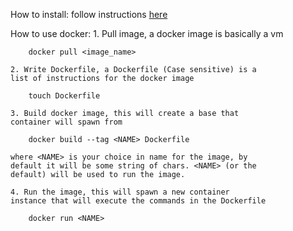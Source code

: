 How to install:
	follow instructions [here](https://docs.docker.com/install/linux/docker-ce/ubuntu/)

	
How to use docker:
	1. Pull image, a docker image is basically a vm

		docker pull <image_name>

	2. Write Dockerfile, a Dockerfile (Case sensitive) is a
	list of instructions for the docker image
	
		touch Dockerfile

	3. Build docker image, this will create a base that 
	container will spawn from
	
		docker build --tag <NAME> Dockerfile

	where <NAME> is your choice in name for the image, by 
	default it will be some string of chars. <NAME> (or the
	default) will be used to run the image.

	4. Run the image, this will spawn a new container 
	instance that will execute the commands in the Dockerfile

		docker run <NAME>


	
